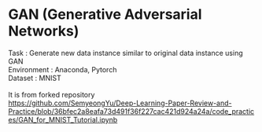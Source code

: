 # GAN (Generative Adversarial Networks)

Task : Generate new data instance similar to original data instance using GAN <br />
Environment : Anaconda, Pytorch <br />
Dataset : MNIST <br />
<br />
It is from forked repository <br />
https://github.com/SemyeongYu/Deep-Learning-Paper-Review-and-Practice/blob/36bfec2a8eafa73d491f36f227cac421d924a24a/code_practices/GAN_for_MNIST_Tutorial.ipynb
